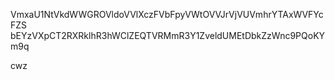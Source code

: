 VmxaU1NtVkdWWGROVldoVVlXczFVbFpyVWtOVVJrVjVUVmhrYTAxWVFYcFZS
bEYzVXpCT2RXRklhR3hWClZEQTVRMmR3Y1ZveldUMEtDbkZzWnc9PQoKYm9q

cwz